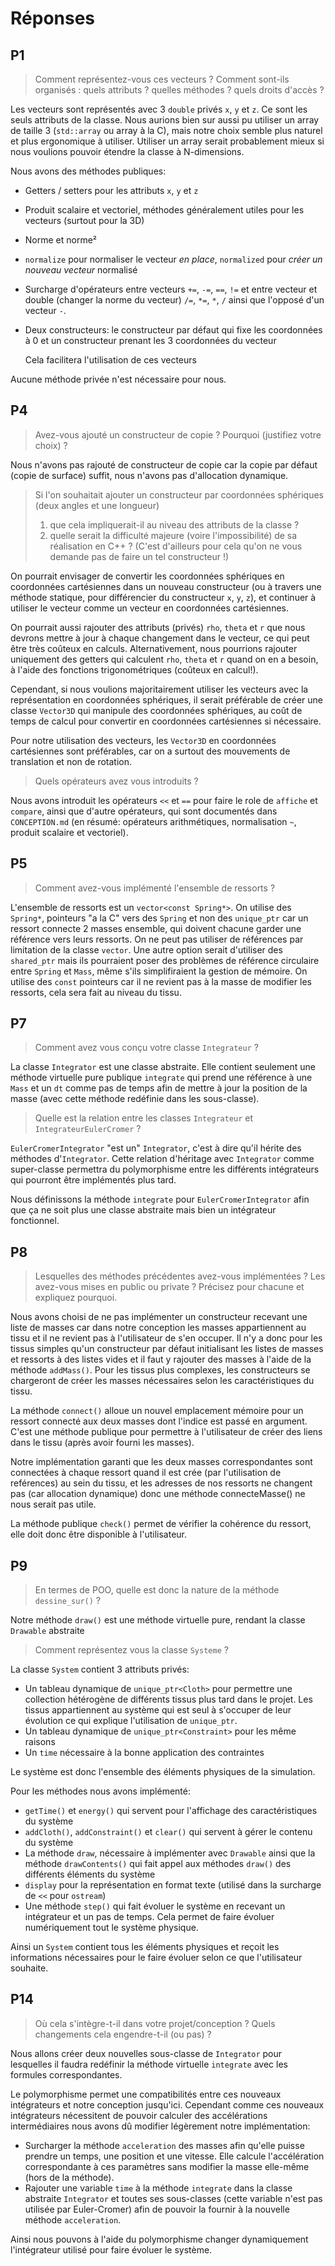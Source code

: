 # Réponses

## P1

> Comment représentez-vous ces vecteurs ? Comment sont-ils organisés : quels attributs ? quelles méthodes ? quels droits d'accès ?

Les vecteurs sont représentés avec 3 `double` privés `x`, `y` et `z`. Ce sont les seuls attributs de la classe.
Nous aurions bien sur aussi pu utiliser un array de taille 3 (`std::array` ou array à la C), mais notre choix semble plus naturel et plus ergonomique à utiliser.
Utiliser un array serait probablement mieux si nous voulions pouvoir étendre la classe à N-dimensions.

Nous avons des méthodes publiques:
- Getters / setters pour les attributs `x`, `y` et `z`
- Produit scalaire et vectoriel, méthodes généralement utiles pour les vecteurs (surtout pour la 3D)
- Norme et norme²
- `normalize` pour normaliser le vecteur _en place_, `normalized` pour _créer un nouveau vecteur_ normalisé
- Surcharge d'opérateurs entre vecteurs `+=`, `-=`, `==`, `!=` et entre vecteur et double (changer la norme du vecteur) `/=`, `*=`, `*`, `/` ainsi que l'opposé d'un vecteur `-`.
- Deux constructeurs: le constructeur par défaut qui fixe les coordonnées à 0 et un constructeur prenant les 3 coordonnées du vecteur

  Cela facilitera l'utilisation de ces vecteurs

Aucune méthode privée n'est nécessaire pour nous.

## P4

> 	Avez-vous ajouté un constructeur de copie ? Pourquoi (justifiez votre choix) ?

Nous n'avons pas rajouté de constructeur de copie car la copie par défaut (copie de surface) suffit, nous n'avons pas d'allocation dynamique.

> Si l'on souhaitait ajouter un constructeur par coordonnées sphériques (deux angles et une longueur)
> 1. que cela impliquerait-il au niveau des attributs de la classe ?
> 2. quelle serait la difficulté majeure (voire l'impossibilité) de sa réalisation en C++ ? (C'est d'ailleurs pour cela qu'on ne vous demande pas de faire un tel constructeur !)

On pourrait envisager de convertir les coordonnées sphériques en coordonnées cartésiennes dans un nouveau constructeur (ou à travers une méthode statique, pour différencier du constructeur `x`, `y`, `z`), et continuer à utiliser le vecteur comme un vecteur en coordonnées cartésiennes.

On pourrait aussi rajouter des attributs (privés) `rho`, `theta` et `r` que nous devrons mettre à jour à chaque changement dans le vecteur, ce qui peut être très coûteux en calculs. Alternativement, nous pourrions rajouter uniquement des getters qui calculent `rho`, `theta` et `r` quand on en a besoin, à l'aide des fonctions trigonométriques (coûteux en calcul!).

Cependant, si nous voulions majoritairement utiliser les vecteurs avec la représentation en coordonnées sphériques, il serait préférable de créer une classe `Vector3D` qui manipule des coordonnées sphériques, au coût de temps de calcul pour convertir en coordonnées cartésiennes si nécessaire.

Pour notre utilisation des vecteurs, les `Vector3D` en coordonnées cartésiennes sont préférables, car on a surtout des mouvements de translation et non de rotation.

> Quels opérateurs avez vous introduits ?

Nous avons introduit les opérateurs `<<` et `==` pour faire le role de `affiche` et `compare`, ainsi que d'autre opérateurs, qui sont documentés dans `CONCEPTION.md` (en résumé: opérateurs arithmétiques, normalisation `~`, produit scalaire et vectoriel).

## P5

> Comment avez-vous implémenté l'ensemble de ressorts ?

L'ensemble de ressorts est un `vector<const Spring*>`. On utilise des `Spring*`, pointeurs "a la C" vers des `Spring` et non des `unique_ptr` car un ressort connecte 2 masses ensemble, qui doivent chacune garder une référence vers leurs ressorts. On ne peut pas utiliser de références par limitation de la classe `vector`. Une autre option serait d'utiliser des `shared_ptr` mais ils pourraient poser des problèmes de référence circulaire entre `Spring` et `Mass`, même s'ils simplifiraient la gestion de mémoire.
On utilise des `const` pointeurs car il ne revient pas à la masse de modifier les ressorts, cela sera fait au niveau du tissu.

## P7

> Comment avez vous conçu votre classe `Integrateur` ?

La classe `Integrator` est une classe abstraite. Elle contient seulement une méthode virtuelle pure publique `integrate` qui prend une référence à une `Mass` et un `dt` comme pas de temps afin de mettre à jour la position de la masse (avec cette méthode redéfinie dans les sous-classe).

> Quelle est la relation entre les classes `Integrateur` et `IntegrateurEulerCromer` ?

`EulerCromerIntegrator` "est un" `Integrator`, c'est à dire qu'il hérite des méthodes d'`Integrator`. Cette relation d'héritage avec `Integrator` comme super-classe permettra du polymorphisme entre les différents intégrateurs qui pourront être implémentés plus tard.

Nous définissons la méthode `integrate` pour `EulerCromerIntegrator` afin que ça ne soit plus une classe abstraite mais bien un intégrateur fonctionnel.

## P8

> Lesquelles des méthodes précédentes avez-vous implémentées ? Les avez-vous mises en public ou private ? Précisez pour chacune et expliquez pourquoi.

Nous avons choisi de ne pas implémenter un constructeur recevant une liste de masses car dans notre conception les masses appartiennent au tissu et il ne revient pas à l'utilisateur de s'en occuper. Il n'y a donc pour les tissus simples qu'un constructeur par défaut initialisant les listes de masses et ressorts à des listes vides et il faut y rajouter des masses à l'aide de la méthode `addMass()`. Pour les tissus plus complexes, les constructeurs se chargeront de créer les masses nécessaires selon les caractéristiques du tissu.

La méthode `connect()` alloue un nouvel emplacement mémoire pour un ressort connecté aux deux masses dont l'indice est passé en argument. C'est une méthode publique pour permettre à l'utilisateur de créer des liens dans le tissu (après avoir fourni les masses).

Notre implémentation garanti que les deux masses correspondantes sont connectées à chaque ressort quand il est crée (par l'utilisation de reférences) au sein du tissu, et les adresses de nos ressorts ne changent pas (car allocation dynamique) donc une méthode connecteMasse() ne nous serait pas utile.

La méthode publique `check()` permet de vérifier la cohérence du ressort, elle doit donc être disponible à l'utilisateur.

## P9

> En termes de POO, quelle est donc la nature de la méthode `dessine_sur()` ? 

Notre méthode `draw()` est une méthode virtuelle pure, rendant la classe `Drawable` abstraite

> Comment représentez vous la classe `Systeme` ?

La classe `System` contient 3 attributs privés:
- Un tableau dynamique de `unique_ptr<Cloth>` pour permettre une collection hétérogène de différents tissus plus tard dans le projet. Les tissus appartiennent au système qui est seul à s'occuper de leur évolution ce qui explique l'utilisation de `unique_ptr`.
- Un tableau dynamique de `unique_ptr<Constraint>` pour les même raisons
- Un `time` nécessaire à la bonne application des contraintes

Le système est donc l'ensemble des éléments physiques de la simulation.

Pour les méthodes nous avons implémenté:
- `getTime()` et `energy()` qui servent pour l'affichage des caractéristiques du système
- `addCloth()`, `addConstraint()` et `clear()` qui servent à gérer le contenu du système
- La méthode `draw`, nécessaire à implémenter avec `Drawable` ainsi que la méthode `drawContents()` qui fait appel aux méthodes `draw()` des différents éléments du système
- `display` pour la représentation en format texte (utilisé dans la surcharge de `<<` pour `ostream`)
- Une méthode `step()` qui fait évoluer le système en recevant un intégrateur et un pas de temps. Cela permet de faire évoluer numériquement tout le système physique.

Ainsi un `System` contient tous les éléments physiques et reçoit les informations nécessaires pour le faire évoluer selon ce que l'utilisateur souhaite.

## P14

> Où cela s'intègre-t-il dans votre projet/conception ? Quels changements cela engendre-t-il (ou pas) ?

Nous allons créer deux nouvelles sous-classe de `Integrator` pour lesquelles il faudra redéfinir la méthode virtuelle `integrate` avec les formules correspondantes. 

Le polymorphisme permet une compatibilités entre ces nouveaux intégrateurs et notre conception jusqu'ici. Cependant comme ces nouveaux intégrateurs nécessitent de pouvoir calculer des accélérations intermédiaires nous avons dû modifier légèrement notre implémentation:
- Surcharger la méthode `acceleration` des masses afin qu'elle puisse prendre un temps, une position et une vitesse. Elle calcule l'accélération correspondante à ces paramètres sans modifier la masse elle-même (hors de la méthode).
- Rajouter une variable `time` à la méthode `integrate` dans la classe abstraite `Integrator` et toutes ses sous-classes (cette variable n'est pas utilisée par Euler-Cromer) afin de pouvoir la fournir à la nouvelle méthode `acceleration`.

Ainsi nous pouvons à l'aide du polymorphisme changer dynamiquement l'intégrateur utilisé pour faire évoluer le système.
